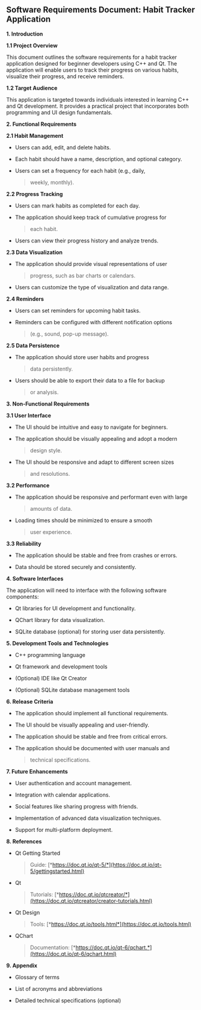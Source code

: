 **Software Requirements Document: Habit Tracker Application**
-------------------------------------------------------------

**1. Introduction**

**1.1 Project Overview**

This document outlines the software requirements for a habit tracker
application designed for beginner developers using C++ and Qt. The
application will enable users to track their progress on various habits,
visualize their progress, and receive reminders.

**1.2 Target Audience**

This application is targeted towards individuals interested in learning
C++ and Qt development. It provides a practical project that
incorporates both programming and UI design fundamentals.

**2. Functional Requirements**

**2.1 Habit Management**

-   Users can add, edit, and delete habits.

-   Each habit should have a name, description, and optional category.

-   Users can set a frequency for each habit (e.g., daily,
    > weekly, monthly).

**2.2 Progress Tracking**

-   Users can mark habits as completed for each day.

-   The application should keep track of cumulative progress for
    > each habit.

-   Users can view their progress history and analyze trends.

**2.3 Data Visualization**

-   The application should provide visual representations of user
    > progress, such as bar charts or calendars.

-   Users can customize the type of visualization and data range.

**2.4 Reminders**

-   Users can set reminders for upcoming habit tasks.

-   Reminders can be configured with different notification options
    > (e.g., sound, pop-up message).

**2.5 Data Persistence**

-   The application should store user habits and progress
    > data persistently.

-   Users should be able to export their data to a file for backup
    > or analysis.

**3. Non-Functional Requirements**

**3.1 User Interface**

-   The UI should be intuitive and easy to navigate for beginners.

-   The application should be visually appealing and adopt a modern
    > design style.

-   The UI should be responsive and adapt to different screen sizes
    > and resolutions.

**3.2 Performance**

-   The application should be responsive and performant even with large
    > amounts of data.

-   Loading times should be minimized to ensure a smooth
    > user experience.

**3.3 Reliability**

-   The application should be stable and free from crashes or errors.

-   Data should be stored securely and consistently.

**4. Software Interfaces**

The application will need to interface with the following software
components:

-   Qt libraries for UI development and functionality.

-   QChart library for data visualization.

-   SQLite database (optional) for storing user data persistently.

**5. Development Tools and Technologies**

-   C++ programming language

-   Qt framework and development tools

-   (Optional) IDE like Qt Creator

-   (Optional) SQLite database management tools

**6. Release Criteria**

-   The application should implement all functional requirements.

-   The UI should be visually appealing and user-friendly.

-   The application should be stable and free from critical errors.

-   The application should be documented with user manuals and
    > technical specifications.

**7. Future Enhancements**

-   User authentication and account management.

-   Integration with calendar applications.

-   Social features like sharing progress with friends.

-   Implementation of advanced data visualization techniques.

-   Support for multi-platform deployment.

**8. References**

-   Qt Getting Started
    > Guide: [*https://doc.qt.io/qt-5/*](https://doc.qt.io/qt-5/gettingstarted.html)

-   Qt
    > Tutorials: [*https://doc.qt.io/qtcreator/*](https://doc.qt.io/qtcreator/creator-tutorials.html)

-   Qt Design
    > Tools: [*https://doc.qt.io/tools.html*](https://doc.qt.io/tools.html)

-   QChart
    > Documentation: [*https://doc.qt.io/qt-6/qchart.*](https://doc.qt.io/qt-6/qchart.html)

**9. Appendix**

-   Glossary of terms

-   List of acronyms and abbreviations

-   Detailed technical specifications (optional)
